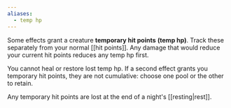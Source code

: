 ```yaml
---
aliases:
  - temp hp
---
```

Some effects grant a creature **temporary hit points** **(temp hp)**.  Track these separately from your normal [[hit points]]. Any damage that would reduce your current hit points reduces any temp hp first. 

You cannot heal or restore lost temp hp. If a second effect grants you temporary hit points, they are not cumulative: choose one pool or the other to retain.

Any temporary hit points are lost at the end of a night's [[resting|rest]].
